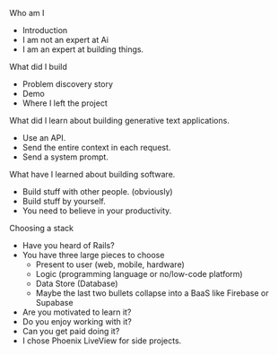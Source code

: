 Who am I
- Introduction
- I am not an expert at Ai
- I am an expert at building things.

What did I build
- Problem discovery story
- Demo
- Where I left the project

What did I learn about building generative text applications.
- Use an API.
- Send the entire context in each request.
- Send a system prompt.

What have I learned about building software.
- Build stuff with other people. (obviously)
- Build stuff by yourself.
- You need to believe in your productivity.

Choosing a stack
- Have you heard of Rails?
- You have three large pieces to choose
	- Present to user (web, mobile, hardware)
	- Logic (programming language or no/low-code platform)
	- Data Store (Database)
	- Maybe the last two bullets collapse into a BaaS like Firebase or Supabase
- Are you motivated to learn it?
- Do you enjoy working with it?
- Can you get paid doing it?
- I chose Phoenix LiveView for side projects.
